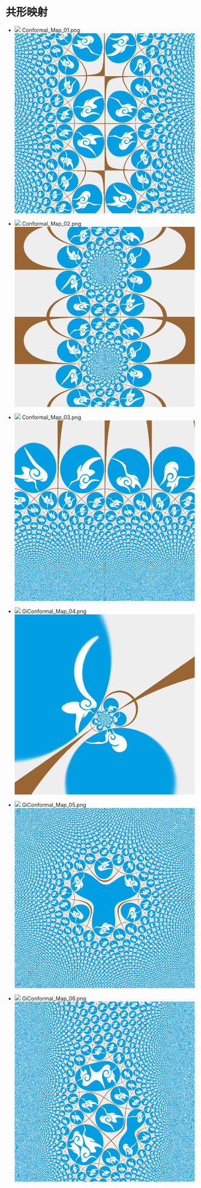 # 共形映射
* ![](http://latex.codecogs.com/gif.latex?{f}(&space;z&space;)=\\arcsin&space;z)
Conformal_Map_01.png
![](/001_ConformalMapping/Conformal_Map_01.png)


* ![](http://latex.codecogs.com/gif.latex?{f}(z)=\\arctan&space;z)
Conformal_Map_02.png
![](/001_ConformalMapping/Conformal_Map_02.png)


* ![](http://latex.codecogs.com/gif.latex?{f}(z)=\\ln&space;z)
Conformal_Map_03.png
![](/001_ConformalMapping/Conformal_Map_03.png)


* ![](http://latex.codecogs.com/gif.latex?{f}(z)=\\frac{z&plus;{i}-0.2}{2z&plus;1})
GiConformal_Map_04.png
![](/001_ConformalMapping/GiConformal_Map_04.png)


* ![](http://latex.codecogs.com/gif.latex?{f}(z)={{(z&plus;{i}-0.2)}^{1/3}})
GiConformal_Map_05.png
![](/001_ConformalMapping/GiConformal_Map_05.png)


* ![](http://latex.codecogs.com/gif.latex?{if}(z)=\\sin&space;z&plus;\\frac{{(z&plus;i-0.2)}^{2}}{3})
GiConformal_Map_06.png
![](/001_ConformalMapping/GiConformal_Map_06.png)
